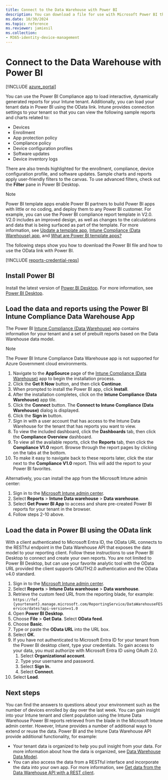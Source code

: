 ```yaml
---
title: Connect to the Data Warehouse with Power BI
description: You can download a file for use with Microsoft Power BI that allows you to load interactive, dynamically generated reports for your Microsoft Intune tenant.
ms.date: 10/30/2024
ms.topic: reference
ms.reviewer: jamiesil
ms.collection:
- M365-identity-device-management
---
```


# Connect to the Data Warehouse with Power BI

[!INCLUDE [azure_portal](../includes/azure_portal.md)]

You can use the Power BI Compliance app to load interactive, dynamically generated reports for your Intune tenant. Additionally, you can load your tenant data in Power BI using the OData link. Intune provides connection settings to your tenant so that you can view the following sample reports and charts related to:

- Devices
- Enrollment
- App protection policy
- Compliance policy
- Device configuration profiles
- Software updates
- Device inventory logs

There are also trends highlighted for the enrollment, compliance, device configuration profile, and software updates. Sample charts and reports apply user-friendly filters to the canvas. To use advanced filters, check out the **Filter** pane in Power BI Desktop.

> [!NOTE]
> Power BI template apps enable Power BI partners to build Power BI apps with little or no coding, and deploy them to any Power BI customer. For example, you can use the Power BI compliance report template in V2.0. V2.0 includes an improved design, as well as changes to the calculations and data that is being surfaced as part of the template. For more information, see [Update a template app](/power-bi/service-template-apps-install-distribute#update-a-template-app), [Intune Compliance (Data Warehouse) app](https://appsource.microsoft.com/product/power-bi/pbi_intune.intune_compliance_dw_app-preview?flightCodes=65ede247-5273-43b8-8a25-b89c7d211fbd), and [What are Power BI template apps?](/power-bi/service-template-apps-overview)

The following steps show you how to download the Power BI file and how to use the OData link with Power BI.

[!INCLUDE [reports-credential-reqs](../includes/reports-credential-reqs.md)]

## Install Power BI

Install the latest version of [Power BI Desktop](https://aka.ms/intune/datawarehouseapi/installpowerbi). For more information, see [Power BI Desktop](https://powerbi.microsoft.com/desktop).

## Load the data and reports using the Power BI Intune Compliance Data Warehouse App

The Power BI [Intune Compliance (Data Warehouse)](https://aka.ms/intune/datawarehouseapi/getpowerbiapp) app contains information for your tenant and a set of prebuilt reports based on the Data Warehouse data model.

> [!NOTE]
> The Power BI Intune Compliance Data Warehouse app is not supported for Azure Government cloud environments.

1. Navigate to the **AppSource** page of the [Intune Compliance (Data Warehouse)](https://aka.ms/intune/datawarehouseapi/getpowerbiapp) app to begin the installation process.
2. Click the **Get It Now** button, and then click **Continue**.
3. When prompted to install the Power BI app, click **Install**.
4. After the installation completes, click on the **Intune Compliance (Data Warehouse)** app tile.
5. Click the **Connect** button. The **Connect to Intune Compliance (Data Warehouse)** dialog is displayed.
6. Click the **Sign in** button.
7. Sign in with a user account that has access to the Intune Data Warehouse for the tenant that has reports you want to view.
8. To view the included dashboard, click the **Dashboards** tab, then click the **Compliance Overview** dashboard.
9. To view all the available reports, click the **Reports** tab, then click the **Compliance V1.0** report. Browse through the report pages by clicking on the tabs at the bottom.
10. To make it easy to navigate back to these reports later, click the star next to the **Compliance V1.0** report. This will add the report to your Power BI favorites.

Alternatively, you can install the app from the Microsoft Intune admin center:

1. Sign in to the [Microsoft Intune admin center](https://go.microsoft.com/fwlink/?linkid=2109431).
2. Select **Reports** > **Intune Data warehouse** > **Data warehouse**.
3. Select **Get Power BI App** to access and share pre-created Power BI reports for your tenant in the browser.
4. Follow steps 2-10 above.

## Load the data in Power BI using the OData link

With a client authenticated to Microsoft Entra ID, the OData URL connects to the RESTful endpoint in the Data Warehouse API that exposes the data model to your reporting client. Follow these instructions to use Power BI Desktop to connect and create your own reports. You are not limited to Power BI Desktop, but can use your favorite analytic tool with the OData URL provided the client supports OAUTH2.0 authentication and the OData v4.0 standard.

1. Sign in to the [Microsoft Intune admin center](https://go.microsoft.com/fwlink/?linkid=2109431).
2. Select **Reports** > **Intune Data warehouse** > **Data warehouse**.
3. Retrieve the custom feed URL from the reporting blade, for example:<br>
    `https://fef.{yourtenant}.manage.microsoft.com/ReportingService/DataWarehouseFEService/dates?api-version=v1.0`
4. Open **Power BI Desktop**.
5. Choose **File** > **Get Data**. Select **OData feed**.
6. Choose **Basic**.
7. Type or paste the **OData URL** into the URL box.
8. Select **OK**.
9. If you have not authenticated to Microsoft Entra ID for your tenant from the Power BI desktop client, type your credentials. To gain access to your data, you must authorize with Microsoft Entra ID using OAuth 2.0.
    1. Select **Organizational account**.
    2. Type your username and password.
    3. Select **Sign In.**
    4. Select **Connect**.
10. Select **Load**.

## Next steps

You can find the answers to questions about your environment such as the number of devices enrolled by day over the last week. You can gain insight into your Intune tenant and client population using the Intune Data Warehouse Power BI reports retrieved from the blade in the Microsoft Intune admin center. However, Intune provides a number of additional ways to extend or reuse the data. Power BI and the Intune Data Warehouse API provide additional functionality, for example:

<!-- - You can use Power BI Desktop to create additional report types with your data. For example, you could create a custom chart representing the ratio of device manufactures in your enterprise. For more information about creating custom reports with Power BI and the Intune Data Warehouse, see `BLOG POST ON POWER BI`. -->
- Your tenant data is organized to help you pull insight from your data. For more information about how the data is organized, see [Data Warehouse Data Model](reports-ref-data-model.md).
- You can also access the data from a RESTful interface and incorporate the data into your own app. For more information, see [Get data from the Data Warehouse API with a REST client](reports-proc-data-rest.md).
